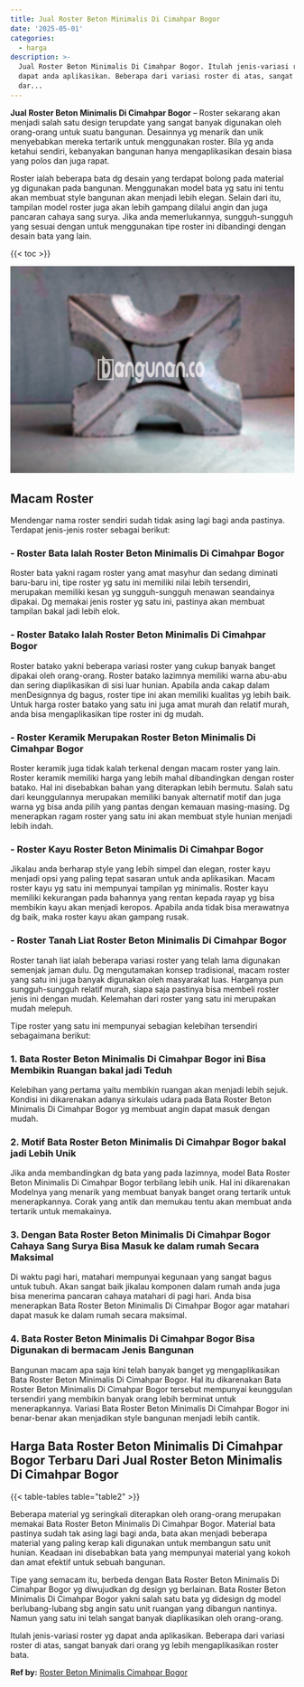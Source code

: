 ```yaml
---
title: Jual Roster Beton Minimalis Di Cimahpar Bogor
date: '2025-05-01'
categories:
  - harga
description: >-
  Jual Roster Beton Minimalis Di Cimahpar Bogor. Itulah jenis-variasi roster yg
  dapat anda aplikasikan. Beberapa dari variasi roster di atas, sangat banyak
  dar...
---
```


**Jual Roster Beton Minimalis Di Cimahpar Bogor** – Roster sekarang akan menjadi salah satu design terupdate yang sangat banyak digunakan oleh orang-orang untuk suatu bangunan. Desainnya yg menarik dan unik menyebabkan mereka tertarik untuk menggunakan roster. Bila yg anda ketahui sendiri, kebanyakan bangunan hanya mengaplikasikan desain biasa yang polos dan juga rapat.

Roster ialah beberapa bata dg desain yang terdapat bolong pada material yg digunakan pada bangunan. Menggunakan model bata yg satu ini tentu akan membuat style bangunan akan menjadi lebih elegan. Selain dari itu, tampilan model roster juga akan lebih gampang dilalui angin dan juga pancaran cahaya sang surya. Jika anda memerlukannya, sungguh-sungguh yang sesuai dengan untuk menggunakan tipe roster ini dibandingi dengan desain bata yang lain.

{{< toc >}}

![Jual Roster Beton Minimalis Di Cimahpar Bogor](/images/bata-roster-minimalis-15.png)

## Macam Roster

Mendengar nama roster sendiri sudah tidak asing lagi bagi anda pastinya. Terdapat jenis-jenis roster sebagai berikut:

### \- Roster Bata Ialah Roster Beton Minimalis Di Cimahpar Bogor

Roster bata yakni ragam roster yang amat masyhur dan sedang diminati baru-baru ini, tipe roster yg satu ini memiliki nilai lebih tersendiri, merupakan memiliki kesan yg sungguh-sungguh menawan seandainya dipakai. Dg memakai jenis roster yg satu ini, pastinya akan membuat tampilan bakal jadi lebih elok.

### \- Roster Batako Ialah Roster Beton Minimalis Di Cimahpar Bogor

Roster batako yakni beberapa variasi roster yang cukup banyak banget dipakai oleh orang-orang. Roster batako lazimnya memiliki warna abu-abu dan sering diaplikasikan di sisi luar hunian. Apabila anda cakap dalam menDesignnya dg bagus, roster tipe ini akan memiliki kualitas yg lebih baik. Untuk harga roster batako yang satu ini juga amat murah dan relatif murah, anda bisa mengaplikasikan tipe roster ini dg mudah.

### \- Roster Keramik Merupakan Roster Beton Minimalis Di Cimahpar Bogor

Roster keramik juga tidak kalah terkenal dengan macam roster yang lain. Roster keramik memiliki harga yang lebih mahal dibandingkan dengan roster batako. Hal ini disebabkan bahan yang diterapkan lebih bermutu. Salah satu dari keunggulannya merupakan memiliki banyak alternatif motif dan juga warna yg bisa anda pilih yang pantas dengan kemauan masing-masing. Dg menerapkan ragam roster yang satu ini akan membuat style hunian menjadi lebih indah.

### \- Roster Kayu Roster Beton Minimalis Di Cimahpar Bogor

Jikalau anda berharap style yang lebih simpel dan elegan, roster kayu menjadi opsi yang paling tepat sasaran untuk anda aplikasikan. Macam roster kayu yg satu ini mempunyai tampilan yg minimalis. Roster kayu memiliki kekurangan pada bahannya yang rentan kepada rayap yg bisa membikin kayu akan menjadi keropos. Apabila anda tidak bisa merawatnya dg baik, maka roster kayu akan gampang rusak.

### \- Roster Tanah Liat Roster Beton Minimalis Di Cimahpar Bogor

Roster tanah liat ialah beberapa variasi roster yang telah lama digunakan semenjak jaman dulu. Dg mengutamakan konsep tradisional, macam roster yang satu ini juga banyak digunakan oleh masyarakat luas. Harganya pun sungguh-sungguh relatif murah, siapa saja pastinya bisa membeli roster jenis ini dengan mudah. Kelemahan dari roster yang satu ini merupakan mudah melepuh.

Tipe roster yang satu ini mempunyai sebagian kelebihan tersendiri sebagaimana berikut:

### 1\. Bata Roster Beton Minimalis Di Cimahpar Bogor ini Bisa Membikin Ruangan bakal jadi Teduh

Kelebihan yang pertama yaitu membikin ruangan akan menjadi lebih sejuk. Kondisi ini dikarenakan adanya sirkulais udara pada Bata Roster Beton Minimalis Di Cimahpar Bogor yg membuat angin dapat masuk dengan mudah.

### 2\. Motif Bata Roster Beton Minimalis Di Cimahpar Bogor bakal jadi Lebih Unik

Jika anda membandingkan dg bata yang pada lazimnya, model Bata Roster Beton Minimalis Di Cimahpar Bogor terbilang lebih unik. Hal ini dikarenakan Modelnya yang menarik yang membuat banyak banget orang tertarik untuk menerapkannya. Corak yang antik dan memukau tentu akan membuat anda tertarik untuk memakainya.

### 3\. Dengan Bata Roster Beton Minimalis Di Cimahpar Bogor Cahaya Sang Surya Bisa Masuk ke dalam rumah Secara Maksimal

Di waktu pagi hari, matahari mempunyai kegunaan yang sangat bagus untuk tubuh. Akan sangat baik jikalau komponen dalam rumah anda juga bisa menerima pancaran cahaya matahari di pagi hari. Anda bisa menerapkan Bata Roster Beton Minimalis Di Cimahpar Bogor agar matahari dapat masuk ke dalam rumah secara maksimal.

### 4\. Bata Roster Beton Minimalis Di Cimahpar Bogor Bisa Digunakan di bermacam Jenis Bangunan

Bangunan macam apa saja kini telah banyak banget yg mengaplikasikan Bata Roster Beton Minimalis Di Cimahpar Bogor. Hal itu dikarenakan Bata Roster Beton Minimalis Di Cimahpar Bogor tersebut mempunyai keunggulan tersendiri yang membikin banyak orang lebih berminat untuk menerapkannya. Variasi Bata Roster Beton Minimalis Di Cimahpar Bogor ini benar-benar akan menjadikan style bangunan menjadi lebih cantik.

## Harga Bata Roster Beton Minimalis Di Cimahpar Bogor Terbaru Dari Jual Roster Beton Minimalis Di Cimahpar Bogor

{{< table-tables table="table2" >}}

Beberapa material yg seringkali diterapkan oleh orang-orang merupakan memakai Bata Roster Beton Minimalis Di Cimahpar Bogor. Material bata pastinya sudah tak asing lagi bagi anda, bata akan menjadi beberapa material yang paling kerap kali digunakan untuk membangun satu unit hunian. Keadaan ini disebabkan bata yang mempunyai material yang kokoh dan amat efektif untuk sebuah bangunan.

Tipe yang semacam itu, berbeda dengan Bata Roster Beton Minimalis Di Cimahpar Bogor yg diwujudkan dg design yg berlainan. Bata Roster Beton Minimalis Di Cimahpar Bogor yakni salah satu bata yg didesign dg model berlubang-lubang sbg angin satu unit ruangan yang dibangun nantinya. Namun yang satu ini telah sangat banyak diaplikasikan oleh orang-orang.

Itulah jenis-variasi roster yg dapat anda aplikasikan. Beberapa dari variasi roster di atas, sangat banyak dari orang yg lebih mengaplikasikan roster bata.

**Ref by:** [Roster Beton Minimalis Cimahpar Bogor](https://id.wikipedia.org/wiki/Roster)

